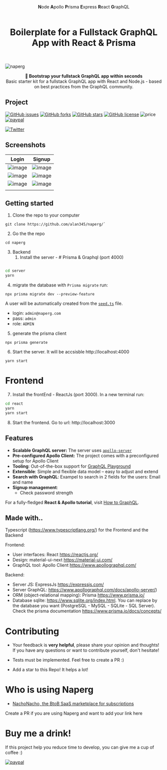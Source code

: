 <div align="center"><strong>N</strong>ode <strong>A</strong>pollo <strong>P</strong>risma <strong>E</strong>xpress <strong>R</strong>eact <strong>G</strong>raphQL
</div>
  
<h1 align="center"><strong>Boilerplate for a Fullstack GraphQL App with React & Prisma</strong></h1>


<br />

![naperg](https://user-images.githubusercontent.com/15246526/109192820-92db5680-774c-11eb-9480-d3a6883b8588.png)

<div align="center"><strong>🚀 Bootstrap your fullstack GraphQL app within seconds</strong></div>
<div align="center">Basic starter kit for a fullstack GraphQL app with React and Node.js - based on best practices from the GraphQL community.</div>

## Project

[![GitHub issues](https://img.shields.io/github/issues/alan345/naperg.svg)](https://github.com/alan345/naperg/issues)
[![GitHub forks](https://img.shields.io/github/forks/alan345/naperg.svg)](https://github.com/alan345/naperg/network)
[![GitHub stars](https://img.shields.io/github/stars/alan345/naperg.svg)](https://github.com/alan345/naperg/stargazers)
[![GitHub license](https://img.shields.io/github/license/alan345/naperg.svg)](https://github.com/alan345/naperg/blob/master/LICENSE)
![price](https://img.shields.io/badge/Price-Free-green.svg)
[![paypal](https://img.shields.io/badge/Donate-PayPal-green.svg)](https://www.paypal.com/cgi-bin/webscr?cmd=_s-xclick&hosted_button_id=CLPDWGN5UA4CU)

[![Twitter](https://img.shields.io/twitter/url/https/github.com/alan345/naperg.svg?style=social)](https://twitter.com/intent/tweet?text=Wow:&url=https%3A%2F%2Fgithub.com%2Falan345%2Fnaperg)

## Screenshots

| Login                                                                                                           | Signup                                                                                                          |
| --------------------------------------------------------------------------------------------------------------- | --------------------------------------------------------------------------------------------------------------- |
| ![image](https://user-images.githubusercontent.com/15246526/105572454-164bf700-5d0c-11eb-98a2-11feb3fdc904.png) | ![image](https://user-images.githubusercontent.com/15246526/105572426-e8ff4900-5d0b-11eb-8944-23534de29c82.png) |
| ![image](https://user-images.githubusercontent.com/15246526/105612021-eb928a80-5d6d-11eb-8c36-0d81dc0f3953.png) | ![image](https://user-images.githubusercontent.com/15246526/105614214-e0932680-5d7c-11eb-8b14-d8da40c8c503.png) |
| ![image](https://user-images.githubusercontent.com/15246526/105619254-72af2500-5da5-11eb-99a5-45d7872927ab.png) | ![image](https://user-images.githubusercontent.com/15246526/105653682-419c2680-5e71-11eb-94eb-771b1dab2d6c.png) |
|                                                                                                                 |

## Getting started

1. Clone the repo to your computer
```
git clone https://github.com/alan345/naperg/` 
```

2. Go the the repo
```
cd naperg
```


3. Backend
    1. Install the server - # Prisma & Graphql (port 4000)

```sh

cd server
yarn
```

4. migrate the database with `Prisma migrate`
   run:

```
npx prisma migrate dev --preview-feature
```
A user will be automatically created from the [`seed.ts`](https://github.com/alan345/naperg/blob/master/server/prisma/seed.ts#L6-L14) file.
- login: `admin@naperg.com`
- pass: `admin`
- role: `ADMIN`


5. generate the prisma client

```
npx prisma generate
```

6. Start the server. It will be accsisble http://localhost:4000
```
yarn start

```
# Frontend
7. Install the frontEnd - ReactJs (port 3000). In a new terminal run:
```sh
cd react
yarn
yarn start
```

8. Start the frontend. Go to url: http://localhost:3000

## Features

- **Scalable GraphQL server:** The server uses [`apollo-server`](https://www.apollographql.com/docs/apollo-server/)
- **Pre-configured Apollo Client:** The project comes with a preconfigured setup for Apollo Client
- **Tooling**: Out-of-the-box support for [GraphQL Playground](https://github.com/prisma/graphql-playground)
- **Extensible**: Simple and flexible data model – easy to adjust and extend
- **Search with GraphQL**: Exampel to search in 2 fields for the users: Email and name
- **Signup management**:
  - Check password strength

For a fully-fledged **React & Apollo tutorial**, visit [How to GraphQL](https://www.howtographql.com/react-apollo/0-introduction/).

## Made with..

Typescript (https://www.typescriptlang.org/) for the Frontend and the Backend

Frontend:

- User interfaces: React https://reactjs.org/
- Design: material-ui-next https://material-ui.com/
- GraphQL tool: Apollo Client https://www.apollographql.com/

Backend:

- Server JS: ExpressJs https://expressjs.com/
- Server GraphQL: https://www.apollographql.com/docs/apollo-server/)
- ORM (object-relational mapping): Prisma https://www.prisma.io/
- Database sqlite: https://www.sqlite.org/index.html. You can replace by the database you want (PostgreSQL - MySQL - SQLite - SQL Server). Check the prisma documentation https://www.prisma.io/docs/concepts/

# Contributing

- Your feedback is **very helpful**, please share your opinion and thoughts! If you have any questions or want to contribute yourself, don't hesitate!

- Tests must be implemented. Feel free to create a PR :)

- Add a star to this Repo! It helps a lot!

# Who is using Naperg

- [NachoNacho, the BtoB SaaS marketplace for subscriptions](https://nachonacho.com)

Create a PR if you are using Naperg and want to add your link here

# Buy me a drink!

If this project help you reduce time to develop, you can give me a cup of coffee :)

[![paypal](https://img.shields.io/badge/Donate-PayPal-green.svg)](https://www.paypal.com/cgi-bin/webscr?cmd=_s-xclick&hosted_button_id=CLPDWGN5UA4CU)

